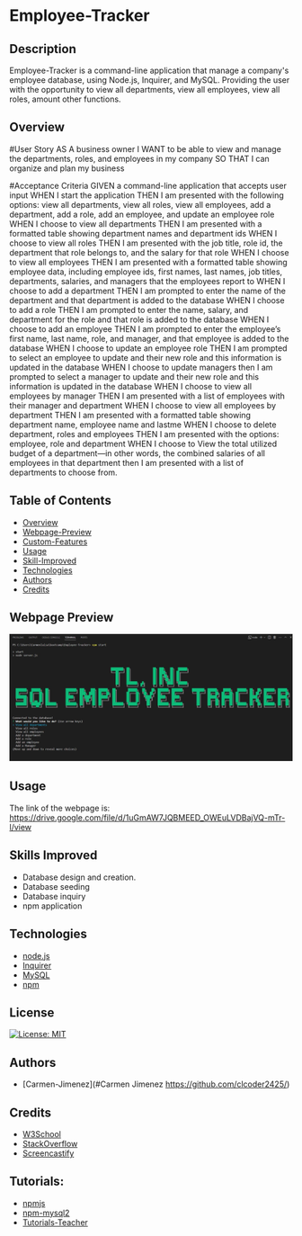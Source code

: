 # Employee-Tracker

## Description
Employee-Tracker is a command-line application that manage a company's employee database, using Node.js, Inquirer, and MySQL. Providing the user with the opportunity to view all departments, view all employees, view all roles, amount other functions.
## Overview
#User Story
AS A business owner
I WANT to be able to view and manage the departments, roles, and employees in my company
SO THAT I can organize and plan my business

#Acceptance Criteria
GIVEN a command-line application that accepts user input
WHEN I start the application
THEN I am presented with the following options: view all departments, view all roles, view all employees, add a department, add a role, add an employee, and update an employee role
WHEN I choose to view all departments
THEN I am presented with a formatted table showing department names and department ids
WHEN I choose to view all roles
THEN I am presented with the job title, role id, the department that role belongs to, and the salary for that role
WHEN I choose to view all employees
THEN I am presented with a formatted table showing employee data, including employee ids, first names, last names, job titles, departments, salaries, and managers that the employees report to
WHEN I choose to add a department
THEN I am prompted to enter the name of the department and that department is added to the database
WHEN I choose to add a role
THEN I am prompted to enter the name, salary, and department for the role and that role is added to the database
WHEN I choose to add an employee
THEN I am prompted to enter the employee’s first name, last name, role, and manager, and that employee is added to the database
WHEN I choose to update an employee role
THEN I am prompted to select an employee to update and their new role and this information is updated in the database
WHEN I choose to update managers then  I am prompted to select a manager to update and their new role and this information is updated in the database
WHEN I choose to view all employees by manager THEN I am presented with a list of employees with their manager and department
WHEN I choose to view all employees by department THEN I am presented with a formatted table showing department name, employee name and lastme
WHEN I choose to delete department, roles and employees THEN I am presented with the options: employee, role and department
WHEN I choose to View the total utilized budget of a department—in other words, the combined salaries of all employees in that department then I am presented with a list of departments to choose from.


## Table of Contents 
- [Overview](#Overview)
- [Webpage-Preview](#Webpage-Preview)
- [Custom-Features](#Custom-Features)
- [Usage](#Usage)
- [Skill-Improved](#Skill-Improved)
- [Technologies](#Technologies)
- [Authors](#Authors)
- [Credits](#credits)


## Webpage Preview

![Webpage-screenshot](./assets/images/employee_tracker_app.JPG)


## Usage
The link of the webpage is: https://drive.google.com/file/d/1uGmAW7JQBMEED_OWEuLVDBajVQ-mTr-l/view

    
## Skills Improved
- Database design and creation.
- Database seeding
- Database inquiry
- npm application


## Technologies
 - [node.js](#node.js)
 - [Inquirer](#Inquirer)
 - [MySQL](#MySQL)
 - [npm](#NPM)
## License
  [![License: MIT](https://img.shields.io/badge/License-MIT-yellow.svg)](https://opensource.org/licenses/MIT)

## Authors
- [Carmen-Jimenez](#Carmen Jimenez https://github.com/clcoder2425/)

## Credits

- [W3School](W3School)
- [StackOverflow](https://stackoverflow.com)
- [Screencastify](https://app.screencastify.com/)

## Tutorials:
- [npmjs](https://www.npmjs.com/package/cfonts?activeTab=readme)
- [npm-mysql2](https://www.npmjs.com/package/mysql2)
- [Tutorials-Teacher](https://www.tutorialsteacher.com/sql/sum-function)



